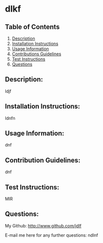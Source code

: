  # dlkf

  ## Table of Contents
  1. [Description](##description)
  2. [Installation Instructions](##installation-instructions)
  3. [Usage Information](##usage-information)
  4. [Contributions Guidelines](##contribution-guidelines)
  5. [Test Instructions](##test-instructions)
  6. [Questions](##questions)

  ## Description:
  ldjf

  ## Installation Instructions:
  ldnfn

  ## Usage Information:
  dnf

  ## Contribution Guidelines:
  dnf

  ## Test Instructions:
  MIR

  ## Questions:
  My Github: http://www.github.com/jdlf

  E-mail me here for any further questions: ndlnf

